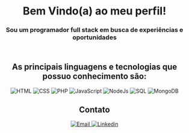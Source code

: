 <div class="container" align="center">
  <header>
    <h1>Bem Vindo(a) ao meu perfil!</h1>
    <h3>Sou um programador full stack em busca de experiências e oportunidades</h3>
  </header>

  <article>
    <h2>As principais linguagens e tecnologias que possuo conhecimento são: </h2>
    <div>
      <img class="icon html" src="https://img.icons8.com/?size=100&id=20909&format=png&color=000000" alt="HTML">
      <img class="icon css" src="https://img.icons8.com/?size=100&id=21278&format=png&color=000000" alt="CSS">
      <img class="icon php" src="https://img.icons8.com/?size=100&id=39852&format=png&color=000000" alt="PHP">
      <img class="icon js" src="https://img.icons8.com/?size=100&id=108784&format=png&color=000000" alt="JavaScript">
      <img class="icon node" src="https://img.icons8.com/?size=100&id=54087&format=png&color=000000" alt="NodeJs">
      <img class="icon sql" src="https://img.icons8.com/?size=100&id=UFXRpPFebwa2&format=png&color=000000" alt="SQL">
      <img class="icon mongo" src="https://img.icons8.com/?size=100&id=74402&format=png&color=000000" alt="MongoDB">
    </div>
  </article>

  <footer>
    <h2>Contato</h2>
    <div>
      <a class="email" href="mailto:guilherme.goncalves01@hotmail.com" title="Email">
        <img src="https://img.icons8.com/?size=100&id=ho8QlOYvMuG3&format=png&color=000000" alt="Email">
      </a>
      <a class="linkedin" href="www.linkedin.com/in/guilherme-gonçalves-1295151a1" title="Linkedin">
        <img src="https://img.icons8.com/?size=100&id=xuvGCOXi8Wyg&format=png&color=000000" alt="Linkedin">
      </a>
    </div>
  </footer>
</div>
